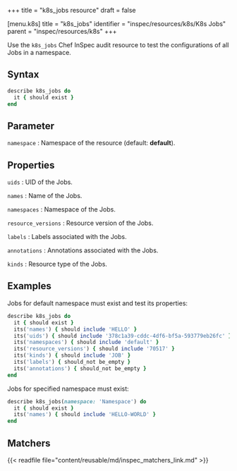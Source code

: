 +++
title = "k8s_jobs resource"
draft = false

[menu.k8s]
title = "k8s_jobs"
identifier = "inspec/resources/k8s/K8s Jobs"
parent = "inspec/resources/k8s"
+++

Use the `k8s_jobs` Chef InSpec audit resource to test the configurations of all Jobs in a namespace.

## Syntax

```ruby
describe k8s_jobs do
  it { should exist }
end
```

## Parameter

`namespace`
: Namespace of the resource (default: **default**).

## Properties

`uids`
: UID of the Jobs.

`names`
: Name of the Jobs.

`namespaces`
: Namespace of the Jobs.

`resource_versions`
: Resource version of the Jobs.

`labels`
: Labels associated with the Jobs.

`annotations`
: Annotations associated with the Jobs.

`kinds`
: Resource type of the Jobs.

## Examples

Jobs for default namespace must exist and test its properties:

```ruby
describe k8s_jobs do
  it { should exist }
  its('names') { should include 'HELLO' }
  its('uids') { should include '378c1a39-cddc-4df6-bf5a-593779eb26fc' }
  its('namespaces') { should include 'default' }
  its('resource_versions') { should include '70517' }
  its('kinds') { should include 'JOB' }
  its('labels') { should_not be_empty }
  its('annotations') { should_not be_empty }
end
```

Jobs for specified namespace must exist:

```ruby
describe k8s_jobs(namespace: 'Namespace') do
  it { should exist }
  its('names') { should include 'HELLO-WORLD' }
end
```

## Matchers

{{< readfile file="content/reusable/md/inspec_matchers_link.md" >}}
